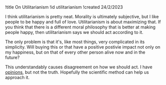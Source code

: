!title On Utilitarianism
!id utilitarianism
!created 24/2/2023

I think utilitarianism is pretty neat. Morality is ultimately subjective, but I like people to be happy and full of love. Utilitarianism is about maximizing that. If you think that there is a different moral philosophy that is better at making people happy, then utilitarianism says we should act according to it.

The only problem is that it's, like most things, very complicated in its simplicity. Will buying this or that have a positive postivie impact not only on my happiness, but on that of every other person alive now and in the future?

This understandably causes disagreement on how we should act. I have <a href="#toaism">opinions</a>, but not the truth. Hopefully the scientific method can help us approach it.
